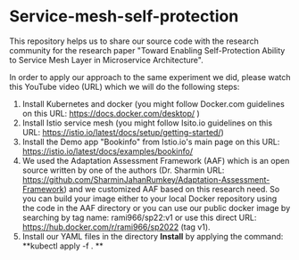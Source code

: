 # Service-mesh-self-protection
This repository helps us to share our source code with the research community for the research paper "Toward Enabling Self-Protection Ability to Service Mesh Layer in Microservice Architecture".

In order to apply our approach to the same experiment we did, please watch this YouTube video (URL) which we will do the following steps: 
1. Install Kubernetes and docker (you might follow Docker.com guidelines on this URL: https://docs.docker.com/desktop/ )
2. Install Istio service mesh (you might follow Isito.io guidelines on this URL: https://istio.io/latest/docs/setup/getting-started/)
3. Install the Demo app "Bookinfo" from Istio.io's main page on this URL: https://istio.io/latest/docs/examples/bookinfo/
4. We used the Adaptation Assessment Framework (AAF) which is an open source written by one of the authors (Dr. Sharmin URL: https://github.com/SharminJahanRumkey/Adaptation-Assessment-Framework) and we customized AAF based on this research need. So you can build your image either to your local Docker repository using the code in the AAF directory or you can use our public docker image by searching by tag name: rami966/sp22:v1 or use this direct URL: https://hub.docker.com/r/rami966/sp2022 (tag v1). 
5. Install our YAML files in the directory **Install** by applying the command: **kubectl apply -f . **

